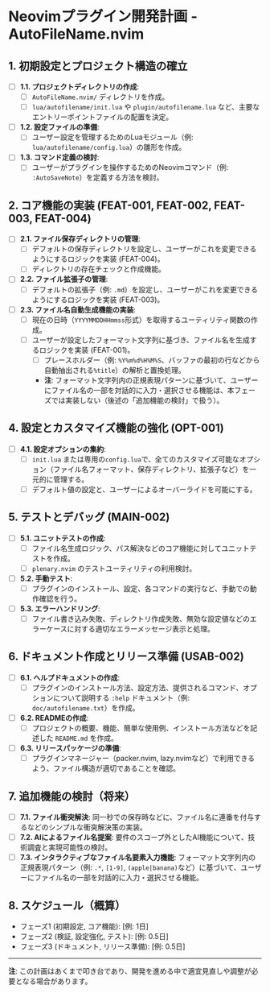 # Neovimプラグイン開発計画 - AutoFileName.nvim

## 1. 初期設定とプロジェクト構造の確立

*   [ ] **1.1. プロジェクトディレクトリの作成**:
    *   [ ] `AutoFileName.nvim/` ディレクトリを作成。
    *   [ ] `lua/autofilename/init.lua` や `plugin/autofilename.lua` など、主要なエントリーポイントファイルの配置を決定。
*   [ ] **1.2. 設定ファイルの準備**:
    *   [ ] ユーザー設定を管理するためのLuaモジュール（例: `lua/autofilename/config.lua`）の雛形を作成。
*   [ ] **1.3. コマンド定義の検討**:
    *   [ ] ユーザーがプラグインを操作するためのNeovimコマンド（例: `:AutoSaveNote`）を定義する方法を検討。

## 2. コア機能の実装 (FEAT-001, FEAT-002, FEAT-003, FEAT-004)

*   [ ] **2.1. ファイル保存ディレクトリの管理**:
    *   [ ] デフォルトの保存ディレクトリを設定し、ユーザーがこれを変更できるようにするロジックを実装 (FEAT-004)。
    *   [ ] ディレクトリの存在チェックと作成機能。
*   [ ] **2.2. ファイル拡張子の管理**:
    *   [ ] デフォルトの拡張子（例: `.md`）を設定し、ユーザーがこれを変更できるようにするロジックを実装 (FEAT-003)。
*   [ ] **2.3. ファイル名自動生成機能の実装**:
    *   [ ] 現在の日時（`YYYYMMDDHHmmss`形式）を取得するユーティリティ関数の作成。
    *   [ ] ユーザーが設定したフォーマット文字列に基づき、ファイル名を生成するロジックを実装 (FEAT-001)。
        *   [ ] プレースホルダー（例: `%Y%m%d%H%M%S`、バッファの最初の行などから自動抽出される`%title`）の解析と置換処理。
        *   **注**: フォーマット文字列内の正規表現パターンに基づいて、ユーザーにファイル名の一部を対話的に入力・選択させる機能は、本フェーズでは実装しない（後述の「追加機能の検討」で扱う）。

## 4. 設定とカスタマイズ機能の強化 (OPT-001)

*   [ ] **4.1. 設定オプションの集約**:
    *   [ ] `init.lua` または専用の`config.lua`で、全てのカスタマイズ可能なオプション（ファイル名フォーマット、保存ディレクトリ、拡張子など）を一元的に管理する。
    *   [ ] デフォルト値の設定と、ユーザーによるオーバーライドを可能にする。

## 5. テストとデバッグ (MAIN-002)

*   [ ] **5.1. ユニットテストの作成**:
    *   [ ] ファイル名生成ロジック、パス解決などのコア機能に対してユニットテストを作成。
    *   [ ] `plenary.nvim` のテストユーティリティの利用検討。
*   [ ] **5.2. 手動テスト**:
    *   [ ] プラグインのインストール、設定、各コマンドの実行など、手動での動作確認を行う。
*   [ ] **5.3. エラーハンドリング**:
    *   [ ] ファイル書き込み失敗、ディレクトリ作成失敗、無効な設定値などのエラーケースに対する適切なエラーメッセージ表示と処理。

## 6. ドキュメント作成とリリース準備 (USAB-002)

*   [ ] **6.1. ヘルプドキュメントの作成**:
    *   [ ] プラグインのインストール方法、設定方法、提供されるコマンド、オプションについて説明する `:help` ドキュメント（例: `doc/autofilename.txt`）を作成。
*   [ ] **6.2. READMEの作成**:
    *   [ ] プロジェクトの概要、機能、簡単な使用例、インストール方法などを記述した `README.md` を作成。
*   [ ] **6.3. リリースパッケージの準備**:
    *   [ ] プラグインマネージャー（packer.nvim, lazy.nvimなど）で利用できるよう、ファイル構造が適切であることを確認。

## 7. 追加機能の検討（将来）

*   [ ] **7.1. ファイル衝突解決**: 同一秒での保存時などに、ファイル名に連番を付与するなどのシンプルな衝突解決策の実装。
*   [ ] **7.2. AIによるファイル名提案**: 要件のスコープ外としたAI機能について、技術調査と実現可能性の検討。
*   [ ] **7.3. インタラクティブなファイル名要素入力機能**: フォーマット文字列内の正規表現パターン（例: `.*`, `[1-9]`, `(apple|banana)`など）に基づいて、ユーザーにファイル名の一部を対話的に入力・選択させる機能。

## 8. スケジュール（概算）

*   フェーズ1 (初期設定, コア機能): [例: 1日]
*   フェーズ2 (検証, 設定強化, テスト): [例: 0.5日]
*   フェーズ3 (ドキュメント, リリース準備): [例: 0.5日]

---
**注**: この計画はあくまで叩き台であり、開発を進める中で適宜見直しや調整が必要となる場合があります。
